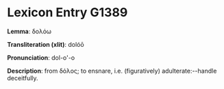 # Lexicon Entry G1389

**Lemma**: δολόω

**Transliteration (xlit)**: dolóō

**Pronunciation**: dol-o'-o

**Description**:
from δόλος; to ensnare, i.e. (figuratively) adulterate:--handle deceitfully.
